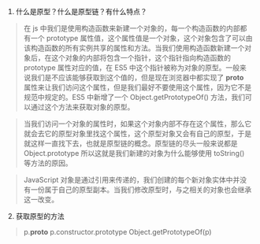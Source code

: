 1. 什么是原型？什么是原型链？有什么特点？
> 在 js 中我们是使用构造函数来新建一个对象的，每一个构造函数的内部都有一个 prototype 属性值，这个属性值是一个对象，这个对象包含了可以由该构造函数的所有实例共享的属性和方法。当我们使用构造函数新建一个对象后，在这个对象的内部将包含一个指针，这个指针指向构造函数的 prototype 属性对应的值，在 ES5 中这个指针被称为对象的原型。一般来说我们是不应该能够获取到这个值的，但是现在浏览器中都实现了 __proto__ 属性来让我们访问这个属性，但是我们最好不要使用这个属性，因为它不是规范中规定的。ES5 中新增了一个 Object.getPrototypeOf() 方法，我们可以通过这个方法来获取对象的原型。

> 当我们访问一个对象的属性时，如果这个对象内部不存在这个属性，那么它就会去它的原型对象里找这个属性，这个原型对象又会有自己的原型，于是就这样一直找下去，也就是原型链的概念。原型链的尽头一般来说都是 Object.prototype 所以这就是我们新建的对象为什么能够使用 toString() 等方法的原因。

> JavaScript 对象是通过引用来传递的，我们创建的每个新对象实体中并没有一份属于自己的原型副本。当我们修改原型时，与之相关的对象也会继承这一改变。

2. 获取原型的方法
> p.__proto__
  p.constructor.prototype
  Object.getPrototypeOf(p)